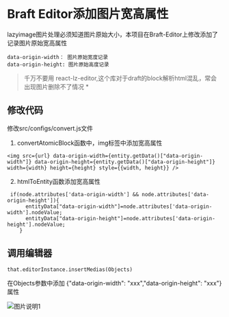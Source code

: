 # Braft Editor添加图片宽高属性

lazyimage图片处理必须知道图片原始大小，本项目在Braft-Editor上修改添加了记录图片原始宽高属性

```
data-origin-width： 图片原始宽度记录
data-origin-height: 图片原始高度记录
```


> 千万不要用 react-lz-editor,这个库对于draft的block解析html混乱，常会出现图片删除不了情况 *


## 修改代码

修改src/configs/convert.js文件

1. convertAtomicBlock函数中，img标签中添加宽高属性
```
<img src={url} data-origin-width={entity.getData()["data-origin-width"]} data-origin-height={entity.getData()["data-origin-height"]} width={width} height={height} style={{width, height}} />
```
2. htmlToEntity函数添加宽高属性

```
 if(node.attributes['data-origin-width'] && node.attributes['data-origin-height']){
      entityData["data-origin-width"]=node.attributes['data-origin-width'].nodeValue;
      entityData["data-origin-height"]=node.attributes['data-origin-height'].nodeValue;
    }
```

## 调用编辑器
```
that.editorInstance.insertMedias(Objects)
```
在Objects参数中添加 {"data-origin-width": "xxx","data-origin-height": "xxx"}属性

![图片说明1](http://oq6mydfqf.bkt.clouddn.com/E5A9226D-24F6-4269-A029-7193C93CB60F.jpg?imageView/2/w/619)
